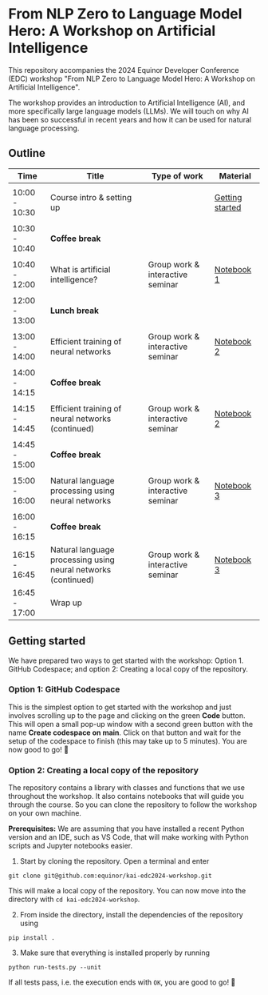 # From NLP Zero to Language Model Hero: A Workshop on Artificial Intelligence

This repository accompanies the 2024 Equinor Developer Conference (EDC) workshop "From NLP Zero to Language Model Hero: A Workshop on Artificial Intelligence".

The workshop provides an introduction to Artificial Intelligence (AI), and more specifically large language models (LLMs). We will touch on why AI has been so successful in recent years and how it can be used for natural language processing.

## Outline

<table>
    <thead>
        <tr>
            <th>Time</th>
            <th>Title</th>
            <th>Type of work</th>
            <th>Material</th>
        </tr>
    </thead>
    <tbody>
        <tr>
            <td>10:00 - 10:30</td>
            <td>Course intro & setting up</td>
            <td></td>
            <td>

[Getting started](#getting-started)

</td>
        </tr>
        <tr>
            <td>10:30 - 10:40</td>
            <td colspan=3>

**Coffee break**

</td>
        </tr>
        <tr>
            <td>10:40 - 12:00</td>
            <td>What is artificial intelligence?</td>
            <td>Group work & interactive seminar</td>
            <td>

[Notebook 1](1_introduction/notebook.ipynb)

</td>
        </tr>
        <tr>
            <td>12:00 - 13:00</td>
            <td colspan=3>

**Lunch break**


</td>
        </tr>
        <tr>
            <td>13:00 - 14:00</td>
            <td>Efficient training of neural networks</td>
            <td>Group work & interactive seminar</td>
            <td>

[Notebook 2](2_inductive_biases_and_symmetries/notebook.ipynb)

</td>
        </tr>
        <tr>
            <td>14:00 - 14:15</td>
            <td colspan=3>

**Coffee break**

</td>
        </tr>
        <tr>
            <td>14:15 - 14:45</td>
            <td>Efficient training of neural networks (continued)</td>
            <td>Group work & interactive seminar</td>
            <td>

[Notebook 2](2_inductive_biases_and_symmetries/notebook.ipynb)

</td>
        </tr>
        <tr>
            <td>14:45 - 15:00</td>
            <td colspan=3>

**Coffee break**

</td>
        </tr>
        <tr>
            <td>15:00 - 16:00</td>
            <td>Natural language processing using neural networks</td>
            <td>Group work & interactive seminar</td>
            <td>

[Notebook 3](3_language_models/notebook.ipynb)

</td>
        </tr>
        <tr>
            <td>16:00 - 16:15</td>
            <td colspan=3>

**Coffee break**

</td>
        </tr>
        <tr>
            <td>16:15 - 16:45</td>
            <td>Natural language processing using neural networks (continued)</td>
            <td>Group work & interactive seminar</td>
            <td>

[Notebook 3](3_language_models/notebook.ipynb)

</td>
        </tr>
        <tr>
            <td>16:45 - 17:00</td>
            <td>Wrap up</td>
            <td></td>
            <td>
        </tr>
    </tbody>
</table>


## Getting started

We have prepared two ways to get started with the workshop: Option 1. GitHub Codespace; and option 2: Creating a local copy of the repository.

### Option 1: GitHub Codespace

This is the simplest option to get started with the workshop and just involves scrolling up to the page and clicking on the green **Code** button. This will open a small pop-up window with a second green button with the name **Create codespace on main**. Click on that button and wait for the setup of the codespace to finish (this may take up to 5 minutes). You are now good to go! 🚀


### Option 2: Creating a local copy of the repository

The repository contains a library with classes and functions that we use throughout the workshop. It also contains notebooks that will guide you through the course. So you can clone the repository to follow the workshop on your own machine.

**Prerequisites:**
We are assuming that you have installed a recent Python version and an IDE, such as VS Code, that will make working with Python scripts and Jupyter notebooks easier.

1. Start by cloning the repository. Open a terminal and enter
```[bash]
git clone git@github.com:equinor/kai-edc2024-workshop.git
```
This will make a local copy of the repository. You can now move into the directory with ``cd kai-edc2024-workshop``.

2. From inside the directory, install the dependencies of the repository using
```[bash]
pip install .
```

3. Make sure that everything is installed properly by running
```
python run-tests.py --unit
```

If all tests pass, i.e. the execution ends with ``OK``, you are good to go! 🚀




 
